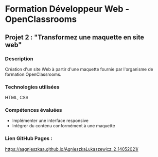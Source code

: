 # Formation Développeur Web - OpenClassrooms
## Projet 2 : "Transformez une maquette en site web"
### Description
Création d'un site Web à partir d'une maquette fournie par l'organisme de formation OpenClassrooms.
### Technologies utilisées
HTML, CSS
### Compétences évaluées
- Implémenter une interface responsive
- Intégrer du contenu conformément à une maquette
### Lien GitHub Pages : 
https://aagnieszkaa.github.io/AgnieszkaLukaszewicz_2_14052021/

